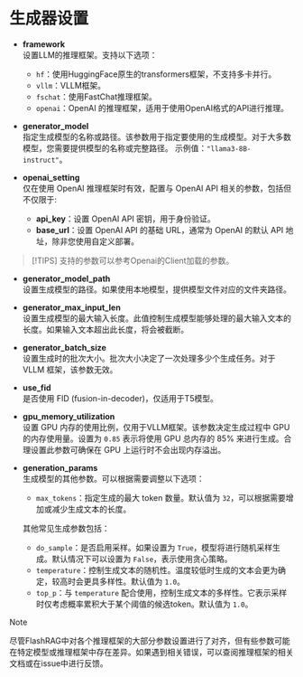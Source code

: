 # 生成器设置

- **framework**  
  设置LLM的推理框架。支持以下选项：
  - `hf`：使用HuggingFace原生的transformers框架，不支持多卡并行。
  - `vllm`：VLLM框架。
  - `fschat`：使用FastChat推理框架。
  - `openai`：OpenAI 的推理框架，适用于使用OpenAI格式的API进行推理。

- **generator_model**  
  指定生成模型的名称或路径。该参数用于指定要使用的生成模型。对于大多数模型，您需要提供模型的名称或完整路径。
  示例值：`"llama3-8B-instruct"`。

- **openai_setting**  
  仅在使用 OpenAI 推理框架时有效，配置与 OpenAI API 相关的参数，包括但不仅限于:
  - **api_key**：设置 OpenAI API 密钥，用于身份验证。
  - **base_url**：设置 OpenAI API 的基础 URL，通常为 OpenAI 的默认 API 地址，除非您使用自定义部署。

> [!TIPS]
> 支持的参数可以参考Openai的Client加载的参数。

- **generator_model_path**  
  设置生成模型的路径。如果使用本地模型，提供模型文件对应的文件夹路径。

- **generator_max_input_len**  
  设置生成模型的最大输入长度。此值控制生成模型能够处理的最大输入文本的长度。如果输入文本超出此长度，将会被截断。

- **generator_batch_size**  
  设置生成时的批次大小。批次大小决定了一次处理多少个生成任务。对于 VLLM 框架，该参数无效。

- **use_fid**  
  是否使用 FID (fusion-in-decoder)，仅适用于T5模型。

- **gpu_memory_utilization**  
  设置 GPU 内存的使用比例，仅用于VLLM框架。该参数决定生成过程中 GPU 的内存使用量。设置为 `0.85` 表示将使用 GPU 总内存的 85% 来进行生成。合理设置此参数可确保在 GPU 上运行时不会出现内存溢出。

- **generation_params**  
  生成模型的其他参数。可以根据需要调整以下选项：
  - `max_tokens`：指定生成的最大 token 数量。默认值为 `32`，可以根据需要增加或减少生成文本的长度。

  其他常见生成参数包括：
  - `do_sample`：是否启用采样。如果设置为 `True`，模型将进行随机采样生成。默认情况下可以设置为 `False`，表示使用贪心策略。
  - `temperature`：控制生成文本的随机性。温度较低时生成的文本会更为确定，较高时会更具多样性。默认值为 `1.0`。
  - `top_p`：与 `temperature` 配合使用，控制生成文本的多样性。它表示采样时仅考虑概率累积大于某个阈值的候选token。默认值为 `1.0`。

> [!NOTE]
> 尽管FlashRAG中对各个推理框架的大部分参数设置进行了对齐，但有些参数可能在特定模型或推理框架中存在差异。如果遇到相关错误，可以查阅推理框架的相关文档或在issue中进行反馈。
